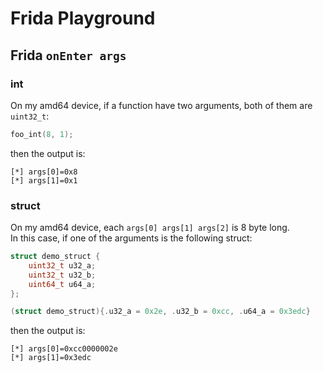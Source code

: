 # Frida Playground

## Frida `onEnter args`

### int

On my amd64 device, if a function have two arguments, both of them are `uint32_t`:  

```c
foo_int(8, 1);
```
then the output is:

```
[*] args[0]=0x8
[*] args[1]=0x1
```

### struct

On my amd64 device, each `args[0] args[1] args[2]` is 8 byte long.  
In this case, if one of the arguments is the following struct:  

```c
struct demo_struct {
    uint32_t u32_a;
    uint32_t u32_b;
    uint64_t u64_a;
};

(struct demo_struct){.u32_a = 0x2e, .u32_b = 0xcc, .u64_a = 0x3edc}
```

then the output is:

```
[*] args[0]=0xcc0000002e
[*] args[1]=0x3edc
```
